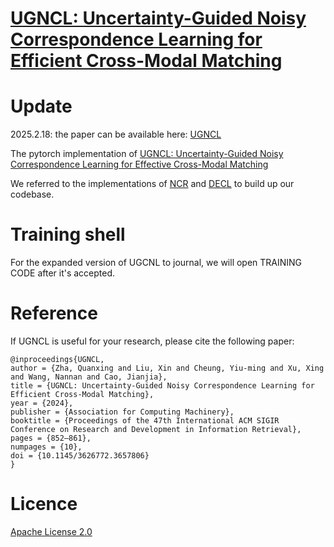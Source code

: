 # [UGNCL: Uncertainty-Guided Noisy Correspondence Learning for Efficient Cross-Modal Matching](https://dl.acm.org/doi/10.1145/3626772.3657806)

# Update
2025.2.18: the paper can be available here: [UGNCL](https://github.com/qxzha/UGNCL/blob/main/cr_UGNCL__Uncertainty_Guided_Noisy_Correspondence_Learning_for_Efficient_Cross_Modal_Matching.pdf)

The pytorch implementation of [UGNCL: Uncertainty-Guided Noisy Correspondence Learning for Effective Cross-Modal Matching](https://dl.acm.org/doi/10.1145/3626772.3657806)

We referred to the implementations of [NCR](https://github.com/XLearning-SCU/2021-NeurIPS-NCR) and [DECL](https://github.com/QinYang79/DECL) to build up our codebase.

# Training shell
For the expanded version of UGCNL to journal, we will open TRAINING CODE after it's accepted.

# Reference
If UGNCL is useful for your research, please cite the following paper:
```
@inproceedings{UGNCL,
author = {Zha, Quanxing and Liu, Xin and Cheung, Yiu-ming and Xu, Xing and Wang, Nannan and Cao, Jianjia},
title = {UGNCL: Uncertainty-Guided Noisy Correspondence Learning for Efficient Cross-Modal Matching},
year = {2024},
publisher = {Association for Computing Machinery},
booktitle = {Proceedings of the 47th International ACM SIGIR Conference on Research and Development in Information Retrieval},
pages = {852–861},
numpages = {10},
doi = {10.1145/3626772.3657806}
}
```

# Licence
[Apache License 2.0](https://www.apache.org/licenses/LICENSE-2.0)

